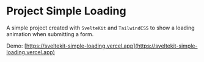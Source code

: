 # Project Simple Loading

A simple project created with `SvelteKit` and `TailwindCSS` to show a loading animation when submitting a form.

Demo:
[https://sveltekit-simple-loading.vercel.app](https://sveltekit-simple-loading.vercel.app)
